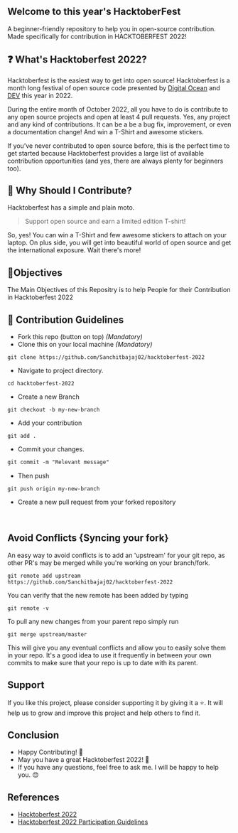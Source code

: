 <!-- ![Hacktoberfest2022](https://img.shields.io/badge/HacktoberFest-2022-blueviolet) -->

## Welcome to this year's HacktoberFest

A beginner-friendly repository to help you in open-source contribution. Made specifically for contribution in HACKTOBERFEST 2022!

## ❓ What's Hacktoberfest 2022?

Hacktoberfest is the easiest way to get into open source! Hacktoberfest is a month long festival of open source code presented by [Digital Ocean](https://www.digitalocean.com/) and [DEV](https://www.dev.to/) this year in 2022.

During the entire month of October 2022, all you have to do is contribute to any open source projects and open at least 4 pull requests. Yes, any project and any kind of contributions. It can be a be a bug fix, improvement, or even a documentation change! And win a T-Shirt and awesome stickers.

If you’ve never contributed to open source before, this is the perfect time to get started because Hacktoberfest provides a large list of available contribution opportunities (and yes, there are always plenty for beginners too).

## 👕 Why Should I Contribute?

Hacktoberfest has a simple and plain moto.

> Support open source and earn a limited edition T-shirt!

So, yes! You can win a T-Shirt and few awesome stickers to attach on your laptop. On plus side, you will get into beautiful world of open source and get the international exposure.
Wait there's more!

## 🎯Objectives

The Main Objectives of this Repositry is to help People for their Contribution in Hacktoberfest 2022

## 📝 Contribution Guidelines

- Fork this repo (button on top) _(Mandatory)_
- Clone this on your local machine _(Mandatory)_

```
git clone https://github.com/Sanchitbajaj02/hacktoberfest-2022
```

- Navigate to project directory.

```
cd hacktoberfest-2022
```

- Create a new Branch

```
git checkout -b my-new-branch
```

- Add your contribution

```
git add .
```

- Commit your changes.

```markdown
git commit -m "Relevant message"
```

- Then push

```
git push origin my-new-branch
```

- Create a new pull request from your forked repository

<br>

## Avoid Conflicts {Syncing your fork}

An easy way to avoid conflicts is to add an 'upstream' for your git repo, as other PR's may be merged while you're working on your branch/fork.

```terminal
git remote add upstream https://github.com/Sanchitbajaj02/hacktoberfest-2022
```

You can verify that the new remote has been added by typing

```terminal
git remote -v
```

To pull any new changes from your parent repo simply run

```terminal
git merge upstream/master
```

This will give you any eventual conflicts and allow you to easily solve them in your repo. It's a good idea to use it frequently in between your own commits to make sure that your repo is up to date with its parent.



## Support

If you like this project, please consider supporting it by giving it a ⭐️. It will help us to grow and improve this project and help others to find it.

## Conclusion

- Happy Contributing! 🎉
- May you have a great Hacktoberfest 2022! 🎉
- If you have any questions, feel free to ask me. I will be happy to help you. 😊

## References

- [Hacktoberfest 2022](https://hacktoberfest.digitalocean.com)
- [Hacktoberfest 2022 Participation Guidelines](https://hacktoberfest.com/participation)